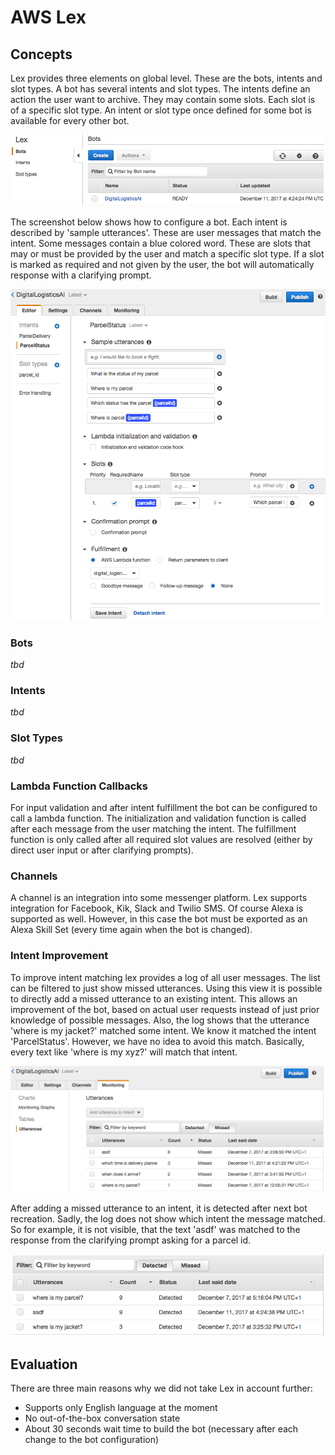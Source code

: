 # AWS Lex

## Concepts

Lex provides three elements on global level. These are the bots, intents and slot types. A bot has several intents and slot types. The intents define an action the user want to archive. They may contain some slots. Each slot is of a specific slot type. An intent or slot type once defined for some bot is available for every other bot. 

![](aws_lex_interface_overview.png)

The screenshot below shows how to configure a bot. Each intent is described by 'sample utterances'. These are user messages that match the intent. Some messages contain a blue colored word. These are slots that may or must be provided by the user and match a specific slot type. If a slot is marked as required and not given by the user, the bot will automatically response with a clarifying prompt.

![](aws_lex_configure_bot.png)

### Bots

_tbd_

### Intents

_tbd_

### Slot Types

_tbd_

### Lambda Function Callbacks

For input validation and after intent fulfillment the bot can be configured to call a lambda function. The initialization and validation function is called after each message from the user matching the intent. The fulfillment function is only called after all required slot values are resolved (either by direct user input or after clarifying prompts).

### Channels

A channel is an integration into some messenger platform. Lex supports integration for Facebook, Kik, Slack and Twilio SMS. Of course Alexa is supported as well. However, in this case the bot must be exported as an Alexa Skill Set (every time again when the bot is changed).

### Intent Improvement

To improve intent matching lex provides a log of all user messages. The list can be filtered to just show missed utterances. Using this view it is possible to directly add a missed utterance to an existing intent. This allows an improvement of the bot, based on actual user requests instead of just prior knowledge of possible messages. Also, the log shows that the utterance 'where is my jacket?' matched some intent. We know it matched the intent 'ParcelStatus'. However, we have no idea to avoid this match. Basically, every text like 'where is my xyz?' will match that intent.

![](utterances_missed.png)

After adding a missed utterance to an intent, it is detected after next bot recreation. Sadly, the log does not show which intent the message matched. So for example, it is not visible, that the text 'asdf' was matched to the response from the clarifying prompt asking for a parcel id.

![](utterances_detected.png)

## Evaluation

There are three main reasons why we did not take Lex in account further:

* Supports only English language at the moment
* No out-of-the-box conversation state
* About 30 seconds wait time to build the bot (necessary after each change to the bot configuration)
